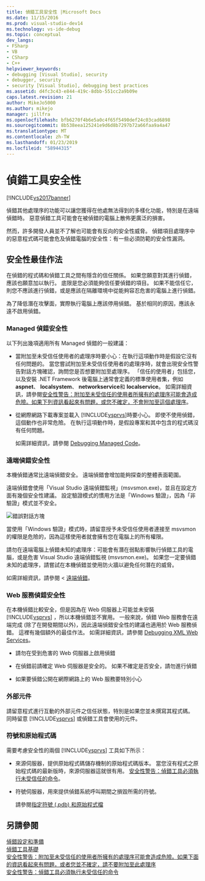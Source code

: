 ```yaml
---
title: 偵錯工具安全性 |Microsoft Docs
ms.date: 11/15/2016
ms.prod: visual-studio-dev14
ms.technology: vs-ide-debug
ms.topic: conceptual
dev_langs:
- FSharp
- VB
- CSharp
- C++
helpviewer_keywords:
- debugging [Visual Studio], security
- debugger, security
- security [Visual Studio], debugging best practices
ms.assetid: d4fc3c43-e844-419c-8dbb-551cc2a9b09e
caps.latest.revision: 21
author: MikeJo5000
ms.author: mikejo
manager: jillfra
ms.openlocfilehash: bfb6270f4b6e5a0c4f65f5490def24c03cad6898
ms.sourcegitcommit: 8b538eea125241e9d6d8b7297b72a66faa9a4a47
ms.translationtype: MT
ms.contentlocale: zh-TW
ms.lasthandoff: 01/23/2019
ms.locfileid: "58944315"
---
```

# <a name="debugger-security"></a>偵錯工具安全性
[!INCLUDE[vs2017banner](../includes/vs2017banner.md)]

偵錯其他處理序的功能可以讓您獲得在他處無法得到的多樣化功能，特別是在遠端偵錯時。 惡意偵錯工具可能會在被偵錯的電腦上散佈更廣泛的損害。  
  
 然而，許多開發人員並不了解也可能會有反向的安全性威脅。 偵錯項目處理序中的惡意程式碼可能會危及偵錯電腦的安全性：有一些必須防範的安全性漏洞。  
  
## <a name="security-best-practices"></a>安全性最佳作法  
 在偵錯的程式碼和偵錯工具之間有隱含的信任關係。 如果您願意對其進行偵錯，應該也願意加以執行。 底限是您必須能夠信任要偵錯的項目。 如果不能信任它，則您不應該進行偵錯，或是應該在隔離環境中從能夠容忍危害的電腦上進行偵錯。  
  
 為了降低潛在攻擊面，實際執行電腦上應該停用偵錯。 基於相同的原因，應該永遠不啟用偵錯。  
  
### <a name="managed-debugging-security"></a>Managed 偵錯安全性  
 以下列出幾項適用所有 Managed 偵錯的一般建議：  
  
- 當附加至未受信任使用者的處理序時要小心：在執行這項動作時是假設它沒有任何問題的。 當您嘗試附加至未受信任使用者的處理序時，就會出現安全性警告對話方塊確認，詢問您是否想要附加至處理序。 「信任的使用者」包括您，以及安裝 .NET Framework 後電腦上通常會定義的標準使用者集，例如 **aspnet**、 **localsystem**、 **networkservice**和 **localservice**。 如需詳細資訊，請參閱[安全性警告：附加至未受信任的使用者所擁有的處理序可能會造成危險。如果下列資訊看起來有問題，或您不確定，不會附加至這個處理序](/visualstudio/debugger/security-warning-attaching-to-a-process-owned-by-an-untrusted-user?view=vs-2015)。  
  
- 從網際網路下載專案並載入 [!INCLUDE[vsprvs](../includes/vsprvs-md.md)]時要小心。 即使不使用偵錯，這個動作也非常危險。 在執行這項動作時，是假設專案和其中包含的程式碼沒有任何問題。  
  
  如需詳細資訊，請參閱 [Debugging Managed Code](../debugger/debugging-managed-code.md)。  
  
### <a name="remote-debugging-security"></a>遠端偵錯安全性  
 本機偵錯通常比遠端偵錯安全。 遠端偵錯會增加能夠探查的整體表面範圍。  
  
 遠端偵錯會使用「Visual Studio 遠端偵錯監視」(msvsmon.exe)，並且在設定方面有幾個安全性建議。 設定驗證模式的慣用方法是「Windows 驗證」，因為「非驗證」模式並不安全。  
  
 ![錯誤對話方塊](../debugger/media/dbg-err-remotepermissionschanged.png "DBG_ERR_RemotePermissionsChanged")  
  
 當使用「Windows 驗證」模式時，請留意授予未受信任使用者連接至 msvsmon 的權限是危險的，因為這樣使用者就會擁有您在電腦上的所有權限。  
  
 請勿在遠端電腦上偵錯未知的處理序：可能會有潛在弱點影響執行偵錯工具的電腦，或是危害 Visual Studio 遠端偵錯監視 (msvsmon.exe)。 如果您一定要偵錯未知的處理序，請嘗試在本機偵錯並使用防火牆以避免任何潛在的威脅。  
  
 如需詳細資訊，請參閱 <<c0> [ 遠端偵錯](../debugger/remote-debugging.md)。  
  
### <a name="web-services-debugging-security"></a>Web 服務偵錯安全性  
 在本機偵錯比較安全，但是因為在 Web 伺服器上可能並未安裝 [!INCLUDE[vsprvs](../includes/vsprvs-md.md)] ，所以本機偵錯並不實用。 一般來說，偵錯 Web 服務會在遠端完成 (除了在開發期間以外)，因此遠端偵錯安全性的建議也適用於 Web 服務偵錯。 這裡有幾個額外的最佳作法。 如需詳細資訊，請參閱 [Debugging XML Web Services](http://msdn.microsoft.com/c900b137-9fbd-4f59-91b5-9c2c6ce06f00)。  
  
-   請勿在受到危害的 Web 伺服器上啟用偵錯  
  
-   在偵錯前請確定 Web 伺服器是安全的。 如果不確定是否安全，請勿進行偵錯  
  
-   如果要偵錯公開在網際網路上的 Web 服務要特別小心  
  
### <a name="external-components"></a>外部元件  
 請留意程式進行互動的外部元件之信任狀態，特別是如果您並未撰寫其程式碼。 同時留意 [!INCLUDE[vsprvs](../includes/vsprvs-md.md)] 或偵錯工具會使用的元件。  
  
### <a name="symbols-and-source-code"></a>符號和原始程式碼  
 需要考慮安全性的兩個 [!INCLUDE[vsprvs](../includes/vsprvs-md.md)] 工具如下所示：  
  
- 來源伺服器，提供原始程式碼儲存機制的原始程式碼版本。 當您沒有程式之原始程式碼的最新版時，來源伺服器這就很有用。 [安全性警告：偵錯工具必須執行未受信任的命令](../debugger/security-warning-debugger-must-execute-untrusted-command.md)。  
  
- 符號伺服器，用來提供偵錯系統呼叫期間之損毀所需的符號。  
  
  請參閱[指定符號 (.pdb) 和原始程式檔](../debugger/specify-symbol-dot-pdb-and-source-files-in-the-visual-studio-debugger.md)  
  
## <a name="see-also"></a>另請參閱  
 [偵錯設定和準備](../debugger/debugger-settings-and-preparation.md)   
 [偵錯工具基礎](../debugger/debugger-basics.md)   
 [安全性警告：附加至未受信任的使用者所擁有的處理序可能會造成危險。如果下面的資訊看起來有問題，或者您並不確定，請不要附加至此處理序](/visualstudio/debugger/security-warning-attaching-to-a-process-owned-by-an-untrusted-user?view=vs-2015)   
 [安全性警告：偵錯工具必須執行未受信任的命令](../debugger/security-warning-debugger-must-execute-untrusted-command.md)

